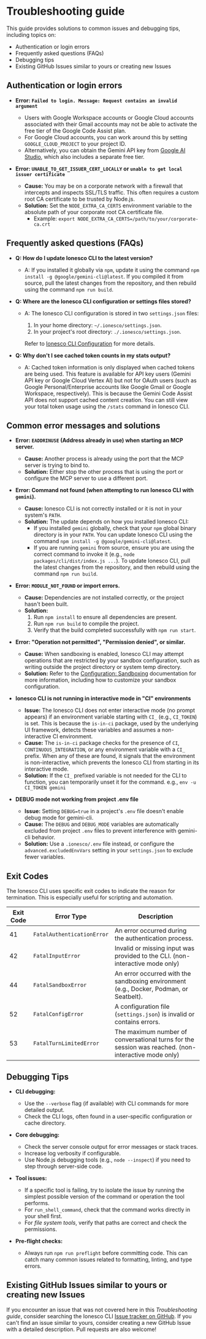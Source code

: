 # Troubleshooting guide

This guide provides solutions to common issues and debugging tips, including topics on:

- Authentication or login errors
- Frequently asked questions (FAQs)
- Debugging tips
- Existing GitHub Issues similar to yours or creating new Issues

## Authentication or login errors

- **Error: `Failed to login. Message: Request contains an invalid argument`**
  - Users with Google Workspace accounts or Google Cloud accounts
    associated with their Gmail accounts may not be able to activate the free
    tier of the Google Code Assist plan.
  - For Google Cloud accounts, you can work around this by setting
    `GOOGLE_CLOUD_PROJECT` to your project ID.
  - Alternatively, you can obtain the Gemini API key from
    [Google AI Studio](http://aistudio.google.com/app/apikey), which also includes a
    separate free tier.

- **Error: `UNABLE_TO_GET_ISSUER_CERT_LOCALLY` or `unable to get local issuer certificate`**
  - **Cause:** You may be on a corporate network with a firewall that intercepts and inspects SSL/TLS traffic. This often requires a custom root CA certificate to be trusted by Node.js.
  - **Solution:** Set the `NODE_EXTRA_CA_CERTS` environment variable to the absolute path of your corporate root CA certificate file.
    - Example: `export NODE_EXTRA_CA_CERTS=/path/to/your/corporate-ca.crt`

## Frequently asked questions (FAQs)

- **Q: How do I update Ionesco CLI to the latest version?**
  - A: If you installed it globally via `npm`, update it using the command `npm install -g @google/gemini-cli@latest`. If you compiled it from source, pull the latest changes from the repository, and then rebuild using the command `npm run build`.

- **Q: Where are the Ionesco CLI configuration or settings files stored?**
  - A: The Ionesco CLI configuration is stored in two `settings.json` files:
    1. In your home directory: `~/.ionesco/settings.json`.
    2. In your project's root directory: `./.ionesco/settings.json`.

    Refer to [Ionesco CLI Configuration](./cli/configuration.md) for more details.

- **Q: Why don't I see cached token counts in my stats output?**
  - A: Cached token information is only displayed when cached tokens are being used. This feature is available for API key users (Gemini API key or Google Cloud Vertex AI) but not for OAuth users (such as Google Personal/Enterprise accounts like Google Gmail or Google Workspace, respectively). This is because the Gemini Code Assist API does not support cached content creation. You can still view your total token usage using the `/stats` command in Ionesco CLI.

## Common error messages and solutions

- **Error: `EADDRINUSE` (Address already in use) when starting an MCP server.**
  - **Cause:** Another process is already using the port that the MCP server is trying to bind to.
  - **Solution:**
    Either stop the other process that is using the port or configure the MCP server to use a different port.

- **Error: Command not found (when attempting to run Ionesco CLI with `gemini`).**
  - **Cause:** Ionesco CLI is not correctly installed or it is not in your system's `PATH`.
  - **Solution:**
    The update depends on how you installed Ionesco CLI:
    - If you installed `gemini` globally, check that your `npm` global binary directory is in your `PATH`. You can update Ionesco CLI using the command `npm install -g @google/gemini-cli@latest`.
    - If you are running `gemini` from source, ensure you are using the correct command to invoke it (e.g., `node packages/cli/dist/index.js ...`). To update Ionesco CLI, pull the latest changes from the repository, and then rebuild using the command `npm run build`.

- **Error: `MODULE_NOT_FOUND` or import errors.**
  - **Cause:** Dependencies are not installed correctly, or the project hasn't been built.
  - **Solution:**
    1.  Run `npm install` to ensure all dependencies are present.
    2.  Run `npm run build` to compile the project.
    3.  Verify that the build completed successfully with `npm run start`.

- **Error: "Operation not permitted", "Permission denied", or similar.**
  - **Cause:** When sandboxing is enabled, Ionesco CLI may attempt operations that are restricted by your sandbox configuration, such as writing outside the project directory or system temp directory.
  - **Solution:** Refer to the [Configuration: Sandboxing](./cli/configuration.md#sandboxing) documentation for more information, including how to customize your sandbox configuration.

- **Ionesco CLI is not running in interactive mode in "CI" environments**
  - **Issue:** The Ionesco CLI does not enter interactive mode (no prompt appears) if an environment variable starting with `CI_` (e.g., `CI_TOKEN`) is set. This is because the `is-in-ci` package, used by the underlying UI framework, detects these variables and assumes a non-interactive CI environment.
  - **Cause:** The `is-in-ci` package checks for the presence of `CI`, `CONTINUOUS_INTEGRATION`, or any environment variable with a `CI_` prefix. When any of these are found, it signals that the environment is non-interactive, which prevents the Ionesco CLI from starting in its interactive mode.
  - **Solution:** If the `CI_` prefixed variable is not needed for the CLI to function, you can temporarily unset it for the command. e.g., `env -u CI_TOKEN gemini`

- **DEBUG mode not working from project .env file**
  - **Issue:** Setting `DEBUG=true` in a project's `.env` file doesn't enable debug mode for gemini-cli.
  - **Cause:** The `DEBUG` and `DEBUG_MODE` variables are automatically excluded from project `.env` files to prevent interference with gemini-cli behavior.
  - **Solution:** Use a `.ionesco/.env` file instead, or configure the `advanced.excludedEnvVars` setting in your `settings.json` to exclude fewer variables.

## Exit Codes

The Ionesco CLI uses specific exit codes to indicate the reason for termination. This is especially useful for scripting and automation.

| Exit Code | Error Type                 | Description                                                                                         |
| --------- | -------------------------- | --------------------------------------------------------------------------------------------------- |
| 41        | `FatalAuthenticationError` | An error occurred during the authentication process.                                                |
| 42        | `FatalInputError`          | Invalid or missing input was provided to the CLI. (non-interactive mode only)                       |
| 44        | `FatalSandboxError`        | An error occurred with the sandboxing environment (e.g., Docker, Podman, or Seatbelt).              |
| 52        | `FatalConfigError`         | A configuration file (`settings.json`) is invalid or contains errors.                               |
| 53        | `FatalTurnLimitedError`    | The maximum number of conversational turns for the session was reached. (non-interactive mode only) |

## Debugging Tips

- **CLI debugging:**
  - Use the `--verbose` flag (if available) with CLI commands for more detailed output.
  - Check the CLI logs, often found in a user-specific configuration or cache directory.

- **Core debugging:**
  - Check the server console output for error messages or stack traces.
  - Increase log verbosity if configurable.
  - Use Node.js debugging tools (e.g., `node --inspect`) if you need to step through server-side code.

- **Tool issues:**
  - If a specific tool is failing, try to isolate the issue by running the simplest possible version of the command or operation the tool performs.
  - For `run_shell_command`, check that the command works directly in your shell first.
  - For _file system tools_, verify that paths are correct and check the permissions.

- **Pre-flight checks:**
  - Always run `npm run preflight` before committing code. This can catch many common issues related to formatting, linting, and type errors.

## Existing GitHub Issues similar to yours or creating new Issues

If you encounter an issue that was not covered here in this _Troubleshooting guide_, consider searching the Ionesco CLI [Issue tracker on GitHub](https://github.com/google-gemini/gemini-cli/issues). If you can't find an issue similar to yours, consider creating a new GitHub Issue with a detailed description. Pull requests are also welcome!
